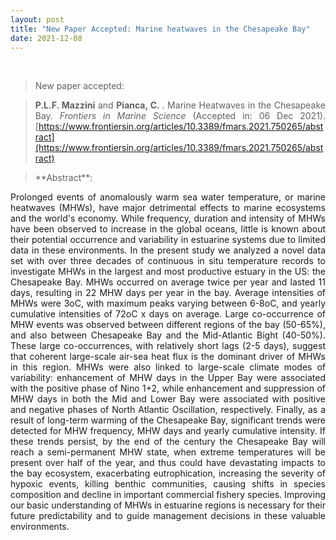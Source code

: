 ```yaml
---
layout: post
title: "New Paper Accepted: Marine heatwaves in the Chesapeake Bay"
date: 2021-12-08
---
```


<br>

<div style="text-align:justify" markdown="1">

> <p>New paper accepted:</p>

> <b>P.L.F. Mazzini</b> and <b>Pianca, C. </b>. Marine Heatwaves in the Chesapeake Bay. <i> Frontiers in Marine Science </i> (Accepted in: 06 Dec 2021). [https://www.frontiersin.org/articles/10.3389/fmars.2021.750265/abstract](https://www.frontiersin.org/articles/10.3389/fmars.2021.750265/abstract)

> <p>**Abstract**:
Prolonged events of anomalously warm sea water temperature, or marine heatwaves (MHWs), have major detrimental effects to marine ecosystems and the world's economy. While frequency, duration and intensity of MHWs have been observed to increase in the global oceans, little is known about their potential occurrence and variability in estuarine systems due to limited data in these environments. In the present study we analyzed a novel data set with over three decades of continuous in situ temperature records to investigate MHWs in the largest and most productive estuary in the US: the Chesapeake Bay. MHWs occurred on average twice per year and lasted 11 days, resulting in 22 MHW days per year in the bay. Average intensities of MHWs were 3oC, with maximum peaks varying between 6-8oC, and yearly cumulative intensities of 72oC x days on average. Large co-occurrence of MHW events was observed between different regions of the bay (50-65%), and also between Chesapeake Bay and the Mid-Atlantic Bight (40-50%). These large co-occurrences, with relatively short lags (2-5 days), suggest that coherent large-scale air-sea heat flux is the dominant driver of MHWs in this region. MHWs were also linked to large-scale climate modes of variability: enhancement of MHW days in the Upper Bay were associated with the positive phase of Nino 1+2, while enhancement and suppression of MHW days in both the Mid and Lower Bay were associated with positive and negative phases of North Atlantic Oscillation, respectively. Finally, as a result of long-term warming of the Chesapeake Bay, significant trends were detected for MHW frequency, MHW days and yearly cumulative intensity. If these trends persist, by the end of the century the Chesapeake Bay will reach a semi-permanent MHW state, when extreme temperatures will be present over half of the year, and thus could have devastating impacts to the bay ecosystem, exacerbating eutrophication, increasing the severity of hypoxic events, killing benthic communities, causing shifts in species composition and decline in important commercial fishery species. Improving our basic understanding of MHWs in estuarine regions is necessary for their future predictability and to guide management decisions in these valuable environments.

</div>
